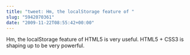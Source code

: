 ```yaml
---
title: "tweet: Hm, the localStorage feature of "
slug: "5942070361"
date: "2009-11-22T08:55:42+00:00"
---
```

Hm, the localStorage feature of HTML5 is very useful. HTML5 + CSS3 is shaping up to be very powerful.
